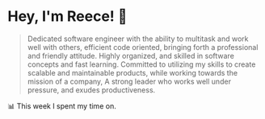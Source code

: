# Hey, I'm Reece! 👋

> Dedicated software engineer with the ability to multitask and work well with others, efficient code oriented, bringing forth a professional and friendly attitude. Highly organized, and skilled in software concepts and fast learning. Committed to utilizing my skills to create scalable and maintainable products, while working towards the mission of a company, A strong leader who works well under pressure, and exudes productiveness.

📊 This week I spent my time on.
<!--START_SECTION:waka-->
<!--END_SECTION:waka-->

<!--
<details> 
	<summary>💖 My Supporters</summary>
	<ul>
    		<li> <a href="https://github.com/ImKyleJK">/ImKyleJK</a> </li>
	</ul>
</details>

<details> 
	<summary>🔗 Socials / contact.</summary>
	<ul>
    		<li> <a href="https://www.linkedin.com/in/notreeceharris/">Linkedin</a> </li>
		<li> <a href="https://twitter.com/N0tReeceHarris">Twitter</a> </li>
		<li> <a href="https://gist.github.com/NotReeceHarris">Gist</a> </li>
		<li> <a href="mailto:reeceharris@email.com">Email</a> </li>
		<li> <a href="https://github.com/sponsors/NotReeceHarris">Sponsor Me</a> </li>
	</ul>
</details>

<details> 
	<summary>📈 Pointless Stats</summary>
	<ul>
    		<img src="https://github-readme-streak-stats.herokuapp.com?user=NotReeceHarris&theme=dark&hide_border=true&date_format=n%2Fj%5B%2FY%5D&background=DD272700&stroke=FFFFFF&currStreakNum=FB8C00&sideNums=434AFF&sideLabels=282C98&dates=DDDDDD00" />
		<img src="https://github-profile-trophy.vercel.app/?username=NotReeceHarris" />
	</ul>
</details>
-->
